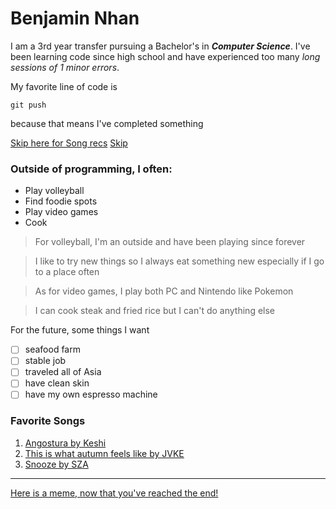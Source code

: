 # Benjamin Nhan
I am a 3rd year transfer pursuing a Bachelor's in ***Computer Science***.
I've been learning code since high school and have experienced too many _long sessions of 1 minor errors_.

My favorite line of code is 
```
git push
```
because that means I've completed something

[Skip here for Song recs](#best-songs)
[Skip](https://github.com/Summerr12/CSE110Lab1/blob/VSbranch/index.md#favorite-songs)

### Outside of programming, I often:
- Play volleyball
- Find foodie spots
- Play video games
- Cook

>For volleyball, I'm an outside and have been playing since forever

>I like to try new things so I always eat something new especially if I go to a place often

>As for video games, I play both PC and Nintendo like Pokemon

>I can cook steak and fried rice but I can't do anything else 

For the future, some things I want
- [ ] seafood farm
- [ ] stable job 
- [ ] traveled all of Asia
- [ ] have clean skin
- [ ] have my own espresso machine

### Favorite Songs
1. [Angostura by Keshi](https://open.spotify.com/track/38umMmZQdeoOG7Zojor4g3?si=728733ddf42a4545)
2. [This is what autumn feels like by JVKE](https://open.spotify.com/track/2YOGCTiPJWMhZRdeadFj8G?si=3f7cec71d1954dbf)
3. [Snooze by SZA](https://open.spotify.com/track/5YABYtKx9qa56vBjlXDbmw?si=ce289afdd148446d)

---
[Here is a meme, now that you've reached the end!](images.md)

